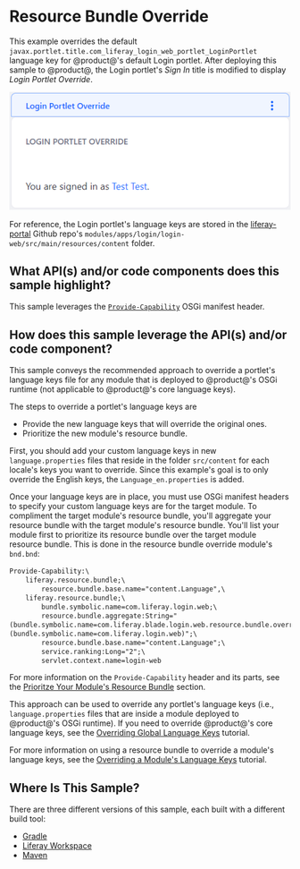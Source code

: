 # Resource Bundle Override [](id=resource-bundle-override)

This example overrides the default
`javax.portlet.title.com_liferay_login_web_portlet_LoginPortlet` language key
for @product@'s default Login portlet. After deploying this sample to @product@,
the Login portlet's *Sign In* title is modified to display *Login Portlet
Override*.

![Figure 1: The customized Login portlet displays the new language key.](../../../images/hook-resourcebundle.png)

For reference, the Login portlet's language keys are stored in the
[liferay-portal](https://github.com/liferay/liferay-portal) Github repo's
`modules/apps/login/login-web/src/main/resources/content` folder.

## What API(s) and/or code components does this sample highlight? [](id=what-apis-and-or-code-components-does-this-sample-highlight)

This sample leverages the
[`Provide-Capability`](https://bnd.bndtools.org/chapters/220-contracts.html)
OSGi manifest header.

## How does this sample leverage the API(s) and/or code component? [](id=how-does-this-sample-leverage-the-apis-and-or-code-component)

This sample conveys the recommended approach to override a portlet's
language keys file for any module that is deployed to @product@'s OSGi runtime
(not applicable to @product@'s core language keys).

The steps to override a portlet's language keys are

- Provide the new language keys that will override the original ones.
- Prioritize the new module's resource bundle.

First, you should add your custom language keys in new `language.properties`
files that reside in the folder `src/content` for each locale's keys you want to
override. Since this example's goal is to only override the English keys, the
`Language_en.properties` is added.

Once your language keys are in place, you must use OSGi manifest headers to
specify your custom language keys are for the target module. To compliment the
target module's resource bundle, you'll aggregate your resource bundle with the
target module's resource bundle. You'll list your module first to prioritize its
resource bundle over the target module resource bundle. This is done in the
resource bundle override module's `bnd.bnd`:

    Provide-Capability:\
        liferay.resource.bundle;\
            resource.bundle.base.name="content.Language",\
        liferay.resource.bundle;\
            bundle.symbolic.name=com.liferay.login.web;\
            resource.bundle.aggregate:String="(bundle.symbolic.name=com.liferay.blade.login.web.resource.bundle.override),(bundle.symbolic.name=com.liferay.login.web)";\
            resource.bundle.base.name="content.Language";\
            service.ranking:Long="2";\
            servlet.context.name=login-web

For more information on the `Provide-Capability` header and its parts, see the
[Prioritze Your Module's Resource Bundle](/develop/tutorials/-/knowledge_base/7-1/overriding-a-modules-language-keys#prioritize-your-modules-resource-bundle)
section.

This approach can be used to override any portlet's language keys (i.e.,
`language.properties` files that are inside a module deployed to @product@'s
OSGi runtime). If you need to override @product@'s core language keys, see the
[Overriding Global Language Keys](/develop/tutorials/-/knowledge_base/7-1/overriding-global-language-keys)
tutorial.

For more information on using a resource bundle to override a module's
language keys, see the
[Overriding a Module's Language Keys](/develop/tutorials/-/knowledge_base/7-1/overriding-a-modules-language-keys)
tutorial.

## Where Is This Sample? [](id=where-is-this-sample)

There are three different versions of this sample, each built with a different
build tool:

- [Gradle](https://github.com/liferay/liferay-blade-samples/tree/7.1/gradle/overrides/login-web-resource-bundle-override)
- [Liferay Workspace](https://github.com/liferay/liferay-blade-samples/tree/7.1/liferay-workspace/overrides/login-web-resource-bundle-override)
- [Maven](https://github.com/liferay/liferay-blade-samples/tree/7.1/maven/overrides/login-web-resource-bundle-override)
